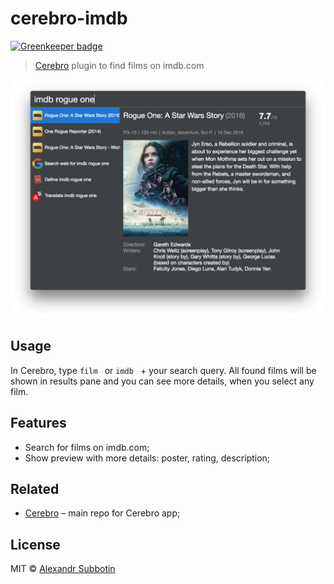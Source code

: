 # cerebro-imdb

[![Greenkeeper badge](https://badges.greenkeeper.io/KELiON/cerebro-imdb.svg)](https://greenkeeper.io/)

> [Cerebro](http://www.cerebroapp.com) plugin to find films on imdb.com

![](screenshot.png)


## Usage

In Cerebro, type `film ` or `imdb ` + your search query. All found films will be shown in results pane and you can see more details, when you select any film.

## Features

* Search for films on imdb.com;
* Show preview with more details: poster, rating, description;

## Related

- [Cerebro](http://github.com/KELiON/cerebro) – main repo for Cerebro app;

## License

MIT © [Alexandr Subbotin](http://asubbotin.ru)
